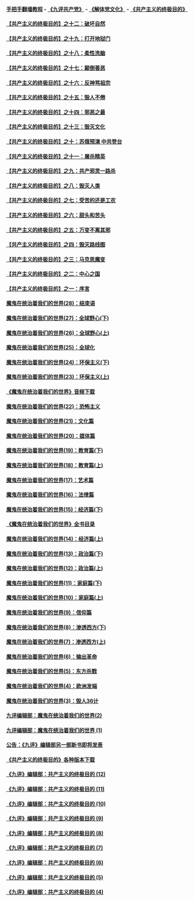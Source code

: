 #### [手把手翻墙教程](https://github.com/gfw-breaker/guides/wiki) -  [《九评共产党》](https://github.com/gfw-breaker/9ping.md?t=05071237) - [《解体党文化》](https://github.com/gfw-breaker/jtdwh.md?t=05071237) - [《共产主义的终极目的》](https://github.com/gfw-breaker/gczydzjmd.md?t=05071237)

#### [【共产主义的终极目的】之十二：破坏自然](../pages/nsc422/n11135214.md?t=05071237) 

#### [【共产主义的终极目的】之十九：打开地狱门](../pages/nsc422/n11206376.md?t=05071237) 

#### [【共产主义的终极目的】之十八：柔性洗脑](../pages/nsc422/n11199994.md?t=05071237) 

#### [【共产主义的终极目的】之十七：颠倒善恶](../pages/nsc422/n11179782.md?t=05071237) 

#### [【共产主义的终极目的】之十六：反神骂祖宗](../pages/nsc422/n11166798.md?t=05071237) 

#### [【共产主义的终极目的】之十五：毁人不倦](../pages/nsc422/n11166792.md?t=05071237) 

#### [【共产主义的终极目的】之十四：邪恶之最](../pages/nsc422/n11150249.md?t=05071237) 

#### [【共产主义的终极目的】之十三：毁灭文化](../pages/nsc422/n11135227.md?t=05071237) 

#### [【共产主义的终极目的】之十：苏俄预演 中共登台](../pages/nsc422/n11118424.md?t=05071237) 

#### [【共产主义的终极目的】之十一：屠杀精英](../pages/nsc422/n11118442.md?t=05071237) 

#### [【共产主义的终极目的】之九：共产邪灵一路杀](../pages/nsc422/n11114139.md?t=05071237) 

#### [【共产主义的终极目的】之八：毁灭人类](../pages/nsc422/n11108503.md?t=05071237) 

#### [【共产主义的终极目的】之七：受苦的还是工农](../pages/nsc422/n11101809.md?t=05071237) 

#### [【共产主义的终极目的】之六：甜头和苦头](../pages/nsc422/n11096971.md?t=05071237) 

#### [【共产主义的终极目的】之五：万变不离其邪](../pages/nsc422/n11091285.md?t=05071237) 

#### [【共产主义的终极目的】之四：毁灭路线图](../pages/nsc422/n11086284.md?t=05071237) 

#### [【共产主义的终极目的】之三：马克思魔变](../pages/nsc422/n11061941.md?t=05071237) 

#### [【共产主义的终极目的】之二：中心之国](../pages/nsc422/n11047728.md?t=05071237) 

#### [【共产主义的终极目的】之一：序言](../pages/nsc422/n11086077.md?t=05071237) 

#### [魔鬼在统治着我们的世界(28)：结束语](../pages/nsc422/n10936246.md?t=05071237) 

#### [魔鬼在统治着我们的世界(27)：全球野心(下)](../pages/nsc422/n10928319.md?t=05071237) 

#### [魔鬼在统治着我们的世界(26)：全球野心(上)](../pages/nsc422/n10900318.md?t=05071237) 

#### [魔鬼在统治着我们的世界(25)：全球化](../pages/nsc422/n10788205.md?t=05071237) 

#### [魔鬼在统治着我们的世界(24)：环保主义(下)](../pages/nsc422/n10695307.md?t=05071237) 

#### [魔鬼在统治着我们的世界(23)：环保主义(上)](../pages/nsc422/n10688613.md?t=05071237) 

#### [《魔鬼在统治着我们的世界》音频下载](../pages/nsc422/n10635553.md?t=05071237) 

#### [魔鬼在统治着我们的世界(22)：恐怖主义](../pages/nsc422/n10614727.md?t=05071237) 

#### [魔鬼在统治着我们的世界(21)：文化篇](../pages/nsc422/n10597706.md?t=05071237) 

#### [魔鬼在统治着我们的世界(20)：媒体篇](../pages/nsc422/n10586579.md?t=05071237) 

#### [魔鬼在统治着我们的世界(19)：教育篇(下)](../pages/nsc422/n10564808.md?t=05071237) 

#### [魔鬼在统治着我们的世界(18)：教育篇(上)](../pages/nsc422/n10526970.md?t=05071237) 

#### [魔鬼在统治着我们的世界(17)：艺术篇](../pages/nsc422/n10499093.md?t=05071237) 

#### [魔鬼在统治着我们的世界(16)：法律篇](../pages/nsc422/n10485969.md?t=05071237) 

#### [魔鬼在统治着我们的世界(15)：经济篇(下)](../pages/nsc422/n10469975.md?t=05071237) 

#### [《魔鬼在统治着我们的世界》全书目录](../pages/nsc422/n10464261.md?t=05071237) 

#### [魔鬼在统治着我们的世界(14)：经济篇(上)](../pages/nsc422/n10457370.md?t=05071237) 

#### [魔鬼在统治着我们的世界(13)：政治篇(下)](../pages/nsc422/n10448270.md?t=05071237) 

#### [魔鬼在统治着我们的世界(12)：政治篇(上)](../pages/nsc422/n10444576.md?t=05071237) 

#### [魔鬼在统治着我们的世界(11)：家庭篇(下)](../pages/nsc422/n10440961.md?t=05071237) 

#### [魔鬼在统治着我们的世界(10)：家庭篇(上)](../pages/nsc422/n10435448.md?t=05071237) 

#### [魔鬼在统治着我们的世界(9)：信仰篇](../pages/nsc422/n10432159.md?t=05071237) 

#### [魔鬼在统治着我们的世界(8)：渗透西方(下)](../pages/nsc422/n10429603.md?t=05071237) 

#### [魔鬼在统治着我们的世界(7)：渗透西方(上)](../pages/nsc422/n10426013.md?t=05071237) 

#### [魔鬼在统治着我们的世界(6)：输出革命](../pages/nsc422/n10421536.md?t=05071237) 

#### [魔鬼在统治着我们的世界(5)：东方杀戮](../pages/nsc422/n10417707.md?t=05071237) 

#### [魔鬼在统治着我们的世界(4)：欧洲发端](../pages/nsc422/n10414890.md?t=05071237) 

#### [魔鬼在统治着我们的世界(3)：毁人36计](../pages/nsc422/n10411583.md?t=05071237) 

#### [九评编辑部：魔鬼在统治着我们的世界(2)](../pages/nsc422/n10410036.md?t=05071237) 

#### [九评编辑部：魔鬼在统治着我们的世界 (1)](../pages/nsc422/n10406825.md?t=05071237) 

#### [公告：《九评》编辑部另一部新书即将发表](../pages/nsc422/n10405104.md?t=05071237) 

#### [《共产主义的终极目的》各种版本下载](../pages/nsc422/n10022138.md?t=05071237) 

#### [《九评》编辑部：共产主义的终极目的 (12)](../pages/nsc422/n9933272.md?t=05071237) 

#### [《九评》编辑部：共产主义的终极目的 (11)](../pages/nsc422/n9924973.md?t=05071237) 

#### [《九评》编辑部：共产主义的终极目的 (10)](../pages/nsc422/n9920883.md?t=05071237) 

#### [《九评》编辑部：共产主义的终极目的 (9)](../pages/nsc422/n9916363.md?t=05071237) 

#### [《九评》编辑部：共产主义的终极目的 (8)](../pages/nsc422/n9912488.md?t=05071237) 

#### [《九评》编辑部：共产主义的终极目的 (7)](../pages/nsc422/n9901176.md?t=05071237) 

#### [《九评》编辑部：共产主义的终极目的 (6)](../pages/nsc422/n9899359.md?t=05071237) 

#### [《九评》编辑部：共产主义的终极目的 (5)](../pages/nsc422/n9893174.md?t=05071237) 

#### [《九评》编辑部：共产主义的终极目的 (4)](../pages/nsc422/n9891246.md?t=05071237) 

